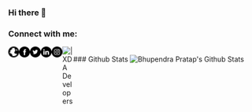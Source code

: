 ### Hi there 👋

<!--
*******************************************
-->
### Connect with me:


[<img align="left" alt="bhupendradottxt.github.io" width="22px" src="https://raw.githubusercontent.com/iconic/open-iconic/master/svg/globe.svg" />][website]
[<img align="left" alt="bhupendrapratap999 | Facebook" width="22px" src="https://raw.githubusercontent.com/bhupendraDottxt/bhupendraDottxt/main/svg/facebook.svg" />][facebook]
[<img align="left" alt="bhupendraspeaks | Twitter" width="22px" src="https://raw.githubusercontent.com/bhupendraDottxt/bhupendraDottxt/main/svg/twitter.svg" />][twitter]
[<img align="left" alt=" | LinkedIn" width="22px" src="https://raw.githubusercontent.com/bhupendraDottxt/bhupendraDottxt/main/svg/linkedin.svg" />][linkedin]
[<img align="left" alt="bhupendraspeaks_ | Instagram" width="22px" src="https://raw.githubusercontent.com/bhupendraDottxt/bhupendraDottxt/main/svg/instagram.svg" />][instagram]
[<img align="left" alt=" | XDA Developers" width="22px" src="https://icons.veryicon.com/png/o/object/material_design_icons/xda-7.png">][xda]

<br />
### Github Stats

<img alt="Bhupendra Pratap's Github Stats" src="https://github-readme-stats.vercel.app/api?username=bhupendraDottxt&show_icons=true&count_private=true" />

[website]: https://bhupendradottxt.github.io
[facebook]: https://fb.me/bhupendrapratap999
[twitter]: https://twitter.com/bhupendraspeaks
[instagram]: https://instagram.com/bhupendraspeaks_
[linkedin]: https://linkedin.com/in/
[xda]: https://forum.xda-developers.com/m/bhupendra111.7350618/
